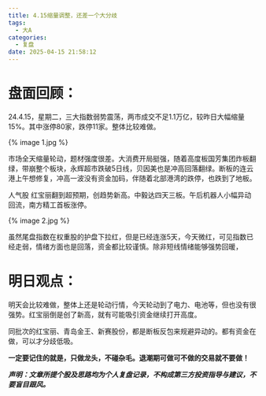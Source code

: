 ```yaml
---
title: 4.15缩量调整，还差一个大分歧
tags:
  - 大A
categories:
  - 复盘
date: 2025-04-15 21:58:12
---
```




# 盘面回顾：

24.4.15，星期二，三大指数弱势震荡，两市成交不足1.1万亿，较昨日大幅缩量15%。其中涨停80家，跌停11家。整体比较难做。

{% image 1.jpg %}

市场全天缩量轮动，题材强度很差。大消费开局挺强，随着高度板国芳集团炸板翻绿，带崩整个板块，永辉超市跌破5日线，贝因美也是冲高回落翻绿。断板的连云港上午想修复，冲高一波没有资金加码，伴随着北部港湾的跌停，也跌到了地板。

人气股 红宝丽翻到超预期，创趋势新高。中毅达四天三板。午后机器人小幅异动回流，南方精工首板涨停。

{% image 2.jpg %}

虽然尾盘指数在权重股的护盘下拉红，但是已经连涨5天，今天微红，可见指数已经走弱，情绪方面也是回落，资金都比较谨慎。除非短线情绪能够强势回暖，

<!--more-->



# 明日观点：

明天会比较难做，整体上还是轮动行情，今天轮动到了电力、电池等，但也没有很强势。红宝丽倒是创了新高，就有可能吸引资金继续打开高度。

同批次的红宝丽、青岛金王、新赛股份，都是断板反包来规避异动的。都有资金在做，可以才分歧低吸。





**一定要记住的就是，只做龙头，不碰杂毛。退潮期可做可不做的交易就不要做！**



***声明：文章所提个股及思路均为个人复盘记录，不构成第三方投资指导与建议，不要盲目跟风。***
